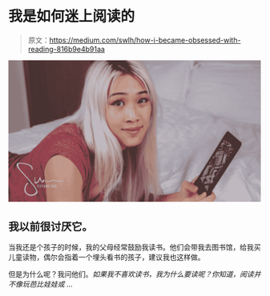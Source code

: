 # 我是如何迷上阅读的

> 原文：<https://medium.com/swlh/how-i-became-obsessed-with-reading-816b9e4b91aa>

![](img/0c7fe2a650996d4e93bb3e32ca68dabd.png)

## 我以前很讨厌它。

当我还是个孩子的时候，我的父母经常鼓励我读书。他们会带我去图书馆，给我买儿童读物，偶尔会指着一个埋头看书的孩子，建议我也这样做。

但是为什么呢？我问他们。*如果我不喜欢读书，我为什么要读呢？你知道，阅读并不像玩芭比娃娃或* …